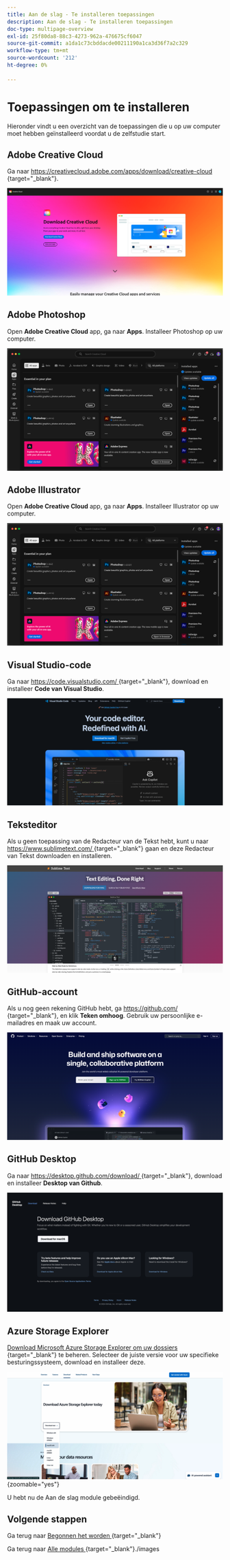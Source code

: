 ```yaml
---
title: Aan de slag - Te installeren toepassingen
description: Aan de slag - Te installeren toepassingen
doc-type: multipage-overview
exl-id: 25f80da8-88c3-4273-962a-476675cf6047
source-git-commit: a1da1c73cbddacde00211190a1ca3d36f7a2c329
workflow-type: tm+mt
source-wordcount: '212'
ht-degree: 0%

---
```


# Toepassingen om te installeren

Hieronder vindt u een overzicht van de toepassingen die u op uw computer moet hebben geïnstalleerd voordat u de zelfstudie start.

## Adobe Creative Cloud

Ga naar [ https://creativecloud.adobe.com/apps/download/creative-cloud ](https://creativecloud.adobe.com/apps/download/creative-cloud){target="_blank"}.

![ de Nieuwe Integratie van Adobe I/O ](./images/cc.png)

## Adobe Photoshop

Open **Adobe Creative Cloud** app, ga naar **Apps**. Installeer Photoshop op uw computer.

![ de Nieuwe Integratie van Adobe I/O ](./images/psd.png)

## Adobe Illustrator

Open **Adobe Creative Cloud** app, ga naar **Apps**. Installeer Illustrator op uw computer.

![ de Nieuwe Integratie van Adobe I/O ](./images/psd.png)

## Visual Studio-code

Ga naar [ https://code.visualstudio.com/ ](https://code.visualstudio.com/){target="_blank"}, download en installeer **Code van Visual Studio**.

![ Blok ](./images/vsc1.png)

## Teksteditor

Als u geen toepassing van de Redacteur van de Tekst hebt, kunt u naar [ https://www.sublimetext.com/ ](https://www.sublimetext.com/){target="_blank"} gaan en deze Redacteur van Tekst downloaden en installeren.

![ Blok ](./images/text1.png)

## GitHub-account

Als u nog geen rekening GitHub hebt, ga [ https://github.com/ ](https://github.com/){target="_blank"}, en klik **Teken omhoog**. Gebruik uw persoonlijke e-mailadres en maak uw account.

![ Blok ](./images/git.png)

## GitHub Desktop

Ga naar [ https://desktop.github.com/download/ ](https://desktop.github.com/download/){target="_blank"}, download en installeer **Desktop van Github**.

![ Blok ](./images/block1.png)

## Azure Storage Explorer

[ Download Microsoft Azure Storage Explorer om uw dossiers ](https://azure.microsoft.com/en-us/products/storage/storage-explorer#Download-4){target="_blank"} te beheren. Selecteer de juiste versie voor uw specifieke besturingssysteem, download en installeer deze.

![ Azure Opslag ](./images/az10.png){zoomable="yes"}

U hebt nu de Aan de slag module gebeëindigd.

## Volgende stappen

Ga terug naar [ Begonnen het worden ](./getting-started.md){target="_blank"}

Ga terug naar [ Alle modules ](./../../../overview.md){target="_blank"}./images
